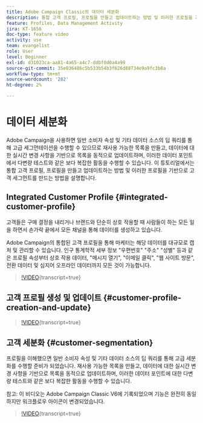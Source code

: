 ```yaml
---
title: Adobe Campaign Classic의 데이터 세분화
description: 통합 고객 프로필, 프로필을 만들고 업데이트하는 방법 및 이러한 프로필을 기반으로 고객 세그먼트를 만드는 방법을 이해합니다.
feature: Profiles, Data Management Activity
jira: KT-1656
doc-type: feature video
activity: use
team: evangelist
role: User
level: Beginner
exl-id: d31023ca-aa81-4a65-a4c7-ddbf0d0a4a99
source-git-commit: 35e036486c5b533b54b3f626d88734e9a9fc3b8a
workflow-type: tm+mt
source-wordcount: '282'
ht-degree: 2%

---
```


# 데이터 세분화

Adobe Campaign을 사용하면 일반 소비자 속성 및 기타 데이터 소스의 딥 쿼리를 통해 고급 세그먼테이션을 수행할 수 있으므로 재사용 가능한 목록을 만들고, 데이터에 대한 실시간 변경 사항을 기반으로 목록을 동적으로 업데이트하며, 이러한 데이터 포인트에서 다변량 테스트와 같은 보다 복잡한 활동을 수행할 수 있습니다. 이 튜토리얼에서는 통합 고객 프로필, 프로필을 만들고 업데이트하는 방법 및 이러한 프로필을 기반으로 고객 세그먼트를 만드는 방법을 설명합니다.

## Integrated Customer Profile {#integrated-customer-profile}

고객들은 구매 결정을 내리거나 브랜드와 단순히 상호 작용할 때 사람들이 하는 모든 일을 하면서 손가락 끝에서 모든 채널을 통해 데이터를 생성하고 있습니다.

Adobe Campaign의 통합된 고객 프로필을 통해 마케터는 해당 데이터를 대규모로 캡처 및 관리할 수 있습니다. 인구 통계학적 세부 정보 &quot;우편번호&quot; &quot;주소&quot; &quot;성별&quot; 등과 같은 프로필 속성부터 상호 작용 데이터, &quot;메시지 열기&quot;, &quot;이메일 클릭&quot;, &quot;웹 사이트 방문&quot;, 전환 데이터 및 심지어 오프라인 데이터까지 모든 것이 가능합니다.

>[!VIDEO](https://video.tv.adobe.com/v/23629?quality=12&learn=on){transcript=true}

## 고객 프로필 생성 및 업데이트 {#customer-profile-creation-and-update}

>[!VIDEO](https://video.tv.adobe.com/v/23632?quality=12&learn=on){transcript=true}

## 고객 세분화  {#customer-segmentation}

프로필을 이해했으면 일반 소비자 속성 및 기타 데이터 소스의 딥 쿼리를 통해 고급 세분화를 수행할 준비가 되었습니다. 재사용 가능한 목록을 만들고, 데이터에 대한 실시간 변경 사항을 기반으로 목록을 동적으로 업데이트하며, 이러한 데이터 포인트에 대한 다변량 테스트와 같은 보다 복잡한 활동을 수행할 수 있습니다.

참고: 이 비디오는 Adobe Campaign Classic V6에 기록되었으며 기능은 완전히 동일하지만 워크플로우 아이콘이 변경되었습니다.

>[!VIDEO](https://video.tv.adobe.com/v/23635?quality=12&learn=on){transcript=true}

